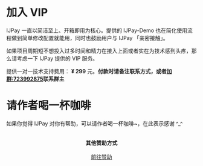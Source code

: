 # 加入 VIP

IJPay 一直以简洁至上、开箱即用为核心。提供的 IJPay-Demo 也在简化使用流程做到简单修改配置就能用，同时也鼓励用户与 IJPay 「亲密接触」。

如果项目周期短不想投入过多时间和精力在接入上面或者实在为技术感到头疼，那么请考虑一下 IJPay 提供的 VIP 服务。

提供一对一技术支持费用： **¥ 299** 元。**付款时请备注联系方式，或者[加群:723992875](http://shang.qq.com/wpa/qunwpa?idkey=44c2b0331f1bdca6c9d404e863edd83973fa97224b79778db79505fc592f00bc)联系群主**


 # 请作者喝一杯咖啡
 
   如果你觉得 IJPay 对你有帮助，可以请作者喝一杯咖啡~，在此表示感谢 ^_^

 
 <p align="center">
     <a target="_blank" href="https://github.com/Javen205/donate">
            <img :src="$withBase('/wxpay.jpeg')" width="260px"></img>
     </a>
     <br/>
     <br/>
     <strong>其他赞助方式</strong>
     <br/>
     <br/>
     <a target="_blank" href="https://github.com/Javen205/donate">前往赞助</a>
 </p>
 
 
 